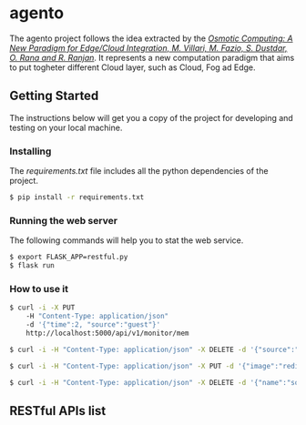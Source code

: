 # agento

The agento project follows the idea extracted by the [*Osmotic Computing: A New Paradigm for Edge/Cloud Integration, M. Villari, M. Fazio, S. Dustdar, O. Rana and R. Ranjan*](http://ieeexplore.ieee.org/document/7802525/). It represents a new computation paradigm that aims to put togheter different Cloud layer, such as Cloud, Fog ad Edge.

## Getting Started

The instructions below will get you a copy of the project for developing and testing on your local machine. 

### Installing

The *requirements.txt* file includes all the python dependencies of the project.
```bash
$ pip install -r requirements.txt
```

### Running the web server

The following commands will help you to stat the web service.

```bash
$ export FLASK_APP=restful.py
$ flask run
```

### How to use it
```bash
$ curl -i -X PUT 
	-H "Content-Type: application/json"
	-d '{"time":2, "source":"guest"}' 
	http://localhost:5000/api/v1/monitor/mem
```

```bash
$ curl -i -H "Content-Type: application/json" -X DELETE -d '{"source":"guest"}' http://localhost:5000/api/v1/monitor/mem
```

```bash
$ curl -i -H "Content-Type: application/json" -X PUT -d '{"image":"redis","port":"","name":"some-redis","host":"","volume":"","privileges":"","command":""}' http://localhost:5000/api/v1/deploy
```

```bash
$ curl -i -H "Content-Type: application/json" -X DELETE -d '{"name":"some-redis", "image":"redis"}' http://localhost:5000/api/v1/deploy
```

## RESTful APIs list